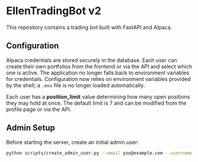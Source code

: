 # EllenTradingBot v2

This repository contains a trading bot built with FastAPI and Alpaca. 

## Configuration

Alpaca credentials are stored securely in the database. Each user can create
their own portfolios from the frontend or via the API and select which one is
active. The application no longer falls back to environment variables for
credentials. Configuration now relies on environment variables provided by the
shell; a `.env` file is no longer loaded automatically.

Each user has a **position_limit** value determining how many open positions they
may hold at once. The default limit is 7 and can be modified from the profile
page or via the API.

## Admin Setup

Before starting the server, create an initial admin user:

```bash
python scripts/create_admin_user.py --email you@example.com --username admin --password yourpassword
```
